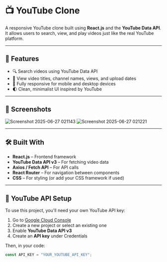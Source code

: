 # 📺 YouTube Clone

A responsive YouTube clone built using **React.js** and the **YouTube Data API**. It allows users to search, view, and play videos just like the real YouTube platform.

---

## 🚀 Features

- 🔍 Search videos using YouTube Data API
- 📄 View video titles, channel names, views, and upload dates
- 📱 Fully responsive for mobile and desktop devices
- 🌓 Clean, minimalist UI inspired by YouTube

---

## 📸 Screenshots
 
![Screenshot 2025-06-27 021143](https://github.com/user-attachments/assets/313721e2-8a77-4583-8f7d-22e15af26010)
![Screenshot 2025-06-27 021221](https://github.com/user-attachments/assets/ed9d4c8c-39ed-421a-a82f-7a3c1cd77be7)

---

## 🛠️ Built With

- **React.js** – Frontend framework
- **YouTube Data API v3** – For fetching video data
- **Axios / Fetch API** – For API calls
- **React Router** – For navigation between components
- **CSS** – For styling (or add your CSS framework if used)

---

## 🔑 YouTube API Setup

To use this project, you'll need your own YouTube API key:

1. Go to [Google Cloud Console](https://console.cloud.google.com/)
2. Create a new project or select an existing one
3. Enable **YouTube Data API v3**
4. Create an **API key** under Credentials

Then, in your code:
```js
const API_KEY = "YOUR_YOUTUBE_API_KEY";

